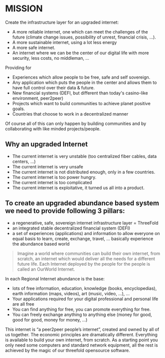 # MISSION

Create the infrastructure layer for an upgraded internet:


- A more reliable internet, one which can meet the challenges of the future 
(climate change issues, possibility of unrest, financial crisis, …). 
- A more sustainable internet, using a lot less energy
- A more safe internet.
- An internet where we can be the center of our digital life with more security, less costs, no middleman, …

Providing for

- Experiences which allow people to be free, safe and self sovereign.
- Any application which puts the people in the center and allows them to have full control over their data & future.
- New financial systems (DEFI, but different than today's casino-like environment, peer2peer)
- Projects which want to build communities to achieve planet positive goals.
- Countries that choose to work in a decentralized manner

Of course all of this can only happen by building communities and by collaborating with like minded projects/people.

## Why an upgraded Internet

- The current internet is very unstable (too centralized fiber cables, data centers, …)
- The current internet is very unsafe
- The current internet is not distributed enough, only in a few countries.
- The current internet is too power hungry.
- The current internet is too complicated
- The current internet is exploitative, it turned us all into a product.


## To create an upgraded abundance based system we need to provide following 3 pillars:

- a regenerative, safe, sovereign internet infrastructure layer = ThreeFold
- an integrated stable decentralized financial system (DEFI) 
- a set of experiences (applications) and information to allow everyone on equal basis to learn, create, exchange, travel, … basically experience the abundance based world

> Imagine a world where communities can build their own internet, from scratch, an internet which would deliver all the needs for a different future life. Each Internet deployed by the people for the people is called an OurWorld Internet.

In each Regional Internet abundance is the base:

- lots of free information, education, knowledge (books, encyclopedias), earth information (maps, videos), art (music, video, …), …
- Your applications required for your digital professional and personal life are all free
- You can find anything for free, you can promote everything for free.
- You can freely exchange anything to anything else (money for good, good for good, money for money, …)

This internet is “a peer2peer people’s internet”, created and owned by all of us together. The economic principles are dramatically different. Everything is available to build your own internet, from scratch. As a starting point you only need some computers and standard network equipment, all the rest is achieved by the magic of our threefold opensource software.


